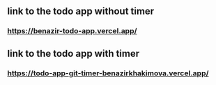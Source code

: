 
## link to the todo app without timer

### https://benazir-todo-app.vercel.app/

## link to the todo app with timer

### https://todo-app-git-timer-benazirkhakimova.vercel.app/
